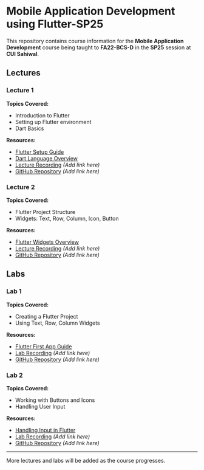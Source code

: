 # Mobile Application Development using Flutter-SP25

This repository contains course information for the **Mobile Application Development** course being taught to **FA22-BCS-D** in the **SP25** session at **CUI Sahiwal**.


## Lectures

### Lecture 1
**Topics Covered:**
- Introduction to Flutter
- Setting up Flutter environment
- Dart Basics

**Resources:**
- [Flutter Setup Guide](https://docs.flutter.dev/get-started/install)
- [Dart Language Overview](https://dart.dev/guides/language)
- [Lecture Recording](#) *(Add link here)*
- [GitHub Repository](#) *(Add link here)*

### Lecture 2
**Topics Covered:**
- Flutter Project Structure
- Widgets: Text, Row, Column, Icon, Button

**Resources:**
- [Flutter Widgets Overview](https://docs.flutter.dev/ui/widgets)
- [Lecture Recording](#) *(Add link here)*
- [GitHub Repository](#) *(Add link here)*

## Labs

### Lab 1
**Topics Covered:**
- Creating a Flutter Project
- Using Text, Row, Column Widgets

**Resources:**
- [Flutter First App Guide](https://docs.flutter.dev/get-started/codelab)
- [Lab Recording](#) *(Add link here)*
- [GitHub Repository](#) *(Add link here)*

### Lab 2
**Topics Covered:**
- Working with Buttons and Icons
- Handling User Input

**Resources:**
- [Handling Input in Flutter](https://docs.flutter.dev/cookbook/forms/text-input)
- [Lab Recording](#) *(Add link here)*
- [GitHub Repository](#) *(Add link here)*

---

More lectures and labs will be added as the course progresses.
